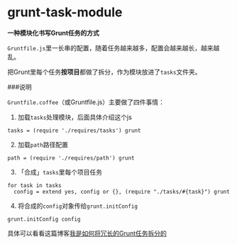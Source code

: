 grunt-task-module
=================

**一种模块化书写Grunt任务的方式**


`Gruntfile.js`里一长串的配置，随着任务越来越多，配置会越来越长，越来越乱。

把Grunt里每个任务**按项目**都做了拆分，作为模块放进了`tasks`文件夹。

###说明

`Gruntfile.coffee`（或Gruntfile.js）主要做了四件事情：

1. 加载`tasks`处理模块，后面具体介绍这个js

  ```
  tasks = (require './requires/tasks') grunt
  ```
  
2. 加载`path`路径配置
  
  ```
  path = (require './requires/path') grunt
  ```
  
3. 「合成」`tasks`里每个项目任务
  
  ```
  for task in tasks
    config = extend yes, config or {}, (require "./tasks/#{task}") grunt
  ```

4. 将合成的`config`对象传给`grunt.initConfig`

  ```
  grunt.initConfig config
  ```

具体可以看看这篇博客[我是如何将冗长的Grunt任务拆分的](http://blog.segmentfault.com/laopopo/1190000000442112)
